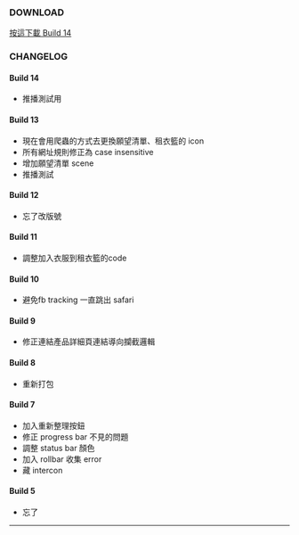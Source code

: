 ### DOWNLOAD
<a href='itms-services://?action=download-manifest&url=https://kamigami.e39a562r.tw/public/amaze/14/manifest.plist'> 按這下載 Build 14 </a>

### CHANGELOG

#### Build 14
- 推播測試用

#### Build 13
- 現在會用爬蟲的方式去更換願望清單、租衣籃的 icon
- 所有網址規則修正為 case insensitive
- 增加願望清單 scene
- 推播測試

#### Build 12
- 忘了改版號

#### Build 11
- 調整加入衣服到租衣籃的code

#### Build 10
- 避免fb tracking 一直跳出 safari

#### Build 9
- 修正連結產品詳細頁連結導向攔截邏輯

#### Build 8
- 重新打包

#### Build 7
- 加入重新整理按鈕
- 修正 progress bar 不見的問題
- 調整 status bar 顏色
- 加入 rollbar 收集 error
- 藏 intercon

#### Build 5
- 忘了

---
